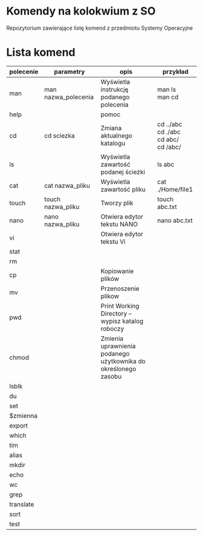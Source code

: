 # Komendy na kolokwium z SO
Repozytorium zawierające listę komend z przedmiotu Systemy Operacyjne

# Lista komend

| polecenie | parametry | opis | przykład|
|-----------|-----------|------|---------|
| man | man nazwa_polecenia | Wyświetla instrukcję podanego polecenia | man ls <br> man cd |
| help | | pomoc | |
| cd | cd sciezka | Zmiana aktualnego katalogu | cd ../abc <br> cd ./abc <br> cd abc/ <br> cd /abc/|
| ls | | Wyświetla zawartość podanej ścieżki | ls abc|
| cat | cat nazwa_pliku | Wyświetla zawartość pliku | cat ./Home/file1 | 
| touch | touch nazwa_pliku | Tworzy plik | touch abc.txt|
| nano | nano nazwa_pliku | Otwiera edytor tekstu NANO | nano abc.txt|
| vi | | Otwiera edytor tekstu Vi | |
| stat | | | |
| rm | | | |
| cp | | Kopiowanie plików | | 
| mv | | Przenoszenie plikow | |
| pwd | | Print Working Directory – wypisz katalog roboczy | |
| chmod | | Zmienia uprawnienia podanego użytkownika do określonego zasobu | |
| lsblk | | | |
| du | | | | 
| set | | | | 
| $zmienna | | | | 
| export | | | | 
| which | | | | 
| tim | | | | 
| alias | | | | 
| mkdir | | | | 
| echo | | | | 
| wc | | | | 
| grep | | | | 
| translate | | | | 
| sort | | | | 
| test | | | | 

